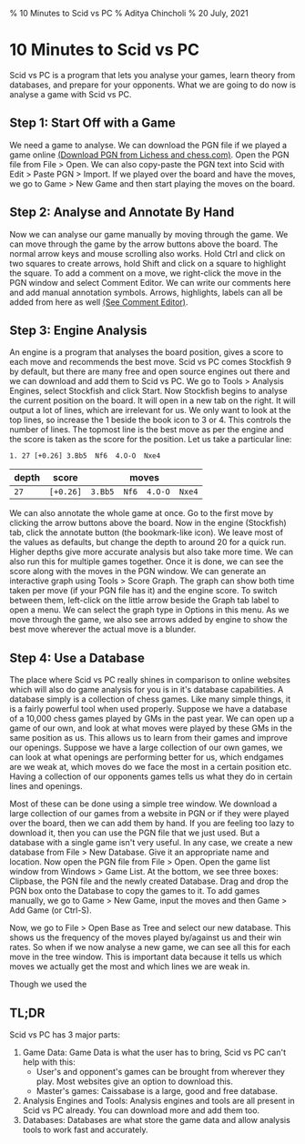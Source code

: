 % 10 Minutes to Scid vs PC
% Aditya Chincholi
% 20 July, 2021

# 10 Minutes to Scid vs PC

Scid vs PC is a program that lets you analyse your games, learn theory
from databases, and prepare for your opponents. What we are going to do
now is analyse a game with Scid vs PC.

## Step 1: Start Off with a Game
We need a game to analyse. We can download the PGN file if we played
a game online [(Download PGN from Lichess and chess.com)][1].
Open the PGN file from File > Open. We can also copy-paste the
PGN text into Scid with Edit > Paste PGN > Import. If we played
over the board and have the moves, we go to Game > New Game and
then start playing the moves on the board.

## Step 2: Analyse and Annotate By Hand
Now we can analyse our game manually by moving through the game.
We can move through the game by the arrow buttons above the board.
The normal arrow keys and mouse scrolling also works. Hold Ctrl
and click on two squares to create arrows, hold Shift and click
on a square to highlight the square. To add a
comment on a move, we right-click the move in the PGN window and
select Comment Editor. We can write our comments here and add
manual annotation symbols. Arrows, highlights, labels can all be
added from here as well [(See Comment Editor)][2].

## Step 3: Engine Analysis
An engine is a program that analyses the board position, gives
a score to each move and recommends the best move. Scid vs PC
comes Stockfish 9 by default, but there are many free and open
source engines out there and we can download and add them to
Scid vs PC. We go to Tools > Analysis Engines, select Stockfish
and click Start. Now Stockfish begins to analyse the current
position on the board. It will open in a new tab on the right.
It will output a lot of lines, which are irrelevant for us.
We only want to look at the top lines, so increase the 1 beside
the book icon to 3 or 4. This controls the number of lines.
The topmost line is the best move as per the engine and the
score is taken as the score for the position. Let us take a
particular line:

```
1. 27 [+0.26] 3.Bb5  Nf6  4.O-O  Nxe4
```

| depth |   score   |           moves           |
|-------|-----------|---------------------------|
|  `27` | `[+0.26]` | `3.Bb5  Nf6  4.O-O  Nxe4` |

We can also annotate the whole game at once. Go to the first
move by clicking the arrow buttons above the board. Now in the
engine (Stockfish) tab, click the annotate button (the bookmark-like
icon). We leave most of the values as defaults, but change the depth
to around 20 for a quick run. Higher depths give more accurate
analysis but also take more time. We can also run this for multiple
games together. Once it is done, we can see the score along with
the moves in the PGN window. We can generate an interactive graph
using Tools > Score Graph. The graph can show both time taken per
move (if your PGN file has it) and the engine score. To switch
between them, left-click on the little arrow beside the Graph tab
label to open a menu. We can select the graph type in Options in this
menu. As we move through the game, we also see arrows added by
engine to show the best move wherever the actual move is a blunder.

## Step 4: Use a Database
The place where Scid vs PC really shines in comparison to online
websites which will also do game analysis for you is in it's
database capabilities. A database simply is a collection of chess
games. Like many simple things, it is a fairly powerful tool when
used properly. Suppose we have a database of a 10,000 chess games
played by GMs in the past year. We can open up a game of our own,
and look at what moves were played by these GMs in the same position
as us. This allows us to learn from their games and improve our
openings. Suppose we have a large collection of our own games,
we can look at what openings are performing better for us, which
endgames are we weak at, which moves do we face the most in a
certain position etc. Having a collection of our opponents games
tells us what they do in certain lines and openings.

Most of these can be done using a simple tree window. We download
a large collection of our games from a website in PGN or if they were
played over the board, then we can add them by hand. If you are
feeling too lazy to download it, then you can use the PGN file that
we just used. But a database with a single game isn't very useful.
In any case, we create a new database from File > New Database. Give
it an appropriate name and location. Now open the PGN file from
File > Open. Open the game list window from Windows > Game List.
At the bottom, we see three boxes: Clipbase, the PGN file and the
newly created Database. Drag and drop the PGN box onto the Database
to copy the games to it. To add games manually, we go to
Game > New Game, input the moves and then Game > Add Game (or Ctrl-S).

Now, we go to File > Open Base as Tree and select our new database.
This shows us the frequency of the moves played by/against us and
their win rates. So when if we now analyse a new game, we can see
all this for each move in the tree window. This is important data
because it tells us which moves we actually get the most and which
lines we are weak in.

Though we used the

## TL;DR

Scid vs PC has 3 major parts:

1. Game Data: Game Data is what the user has to bring, Scid vs PC can't
    help with this:
    - User's and opponent's games can be brought from wherever
        they play. Most websites give an option to download this.
    - Master's games: Caissabase is a large, good and free database.
2. Analysis Engines and Tools: Analysis engines and tools are all present
    in Scid vs PC already. You can download more and add them too.
3. Databases: Databases are what store the game data and allow analysis
    tools to work fast and accurately.

[1]: www.example.com
[2]: www.example.com
